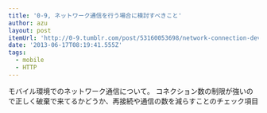 ```yaml
---
title: '0-9, ネットワーク通信を行う場合に検討すべきこと'
author: azu
layout: post
itemUrl: 'http://0-9.tumblr.com/post/53160053698/network-connection-development'
date: '2013-06-17T08:19:41.555Z'
tags:
  - mobile
  - HTTP
---
```

モバイル環境でのネットワーク通信について。
コネクション数の制限が強いので正しく破棄で来てるかどうか、再接続や通信の数を減らすことのチェック項目
